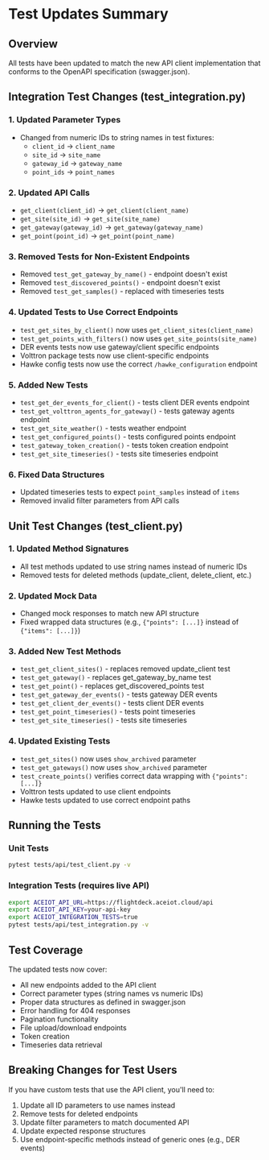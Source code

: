 # Test Updates Summary

## Overview
All tests have been updated to match the new API client implementation that conforms to the OpenAPI specification (swagger.json).

## Integration Test Changes (test_integration.py)

### 1. Updated Parameter Types
- Changed from numeric IDs to string names in test fixtures:
  - `client_id` → `client_name`
  - `site_id` → `site_name`
  - `gateway_id` → `gateway_name`
  - `point_ids` → `point_names`

### 2. Updated API Calls
- `get_client(client_id)` → `get_client(client_name)`
- `get_site(site_id)` → `get_site(site_name)`
- `get_gateway(gateway_id)` → `get_gateway(gateway_name)`
- `get_point(point_id)` → `get_point(point_name)`

### 3. Removed Tests for Non-Existent Endpoints
- Removed `test_get_gateway_by_name()` - endpoint doesn't exist
- Removed `test_discovered_points()` - endpoint doesn't exist
- Removed `test_get_samples()` - replaced with timeseries tests

### 4. Updated Tests to Use Correct Endpoints
- `test_get_sites_by_client()` now uses `get_client_sites(client_name)`
- `test_get_points_with_filters()` now uses `get_site_points(site_name)`
- DER events tests now use gateway/client specific endpoints
- Volttron package tests now use client-specific endpoints
- Hawke config tests now use the correct `/hawke_configuration` endpoint

### 5. Added New Tests
- `test_get_der_events_for_client()` - tests client DER events endpoint
- `test_get_volttron_agents_for_gateway()` - tests gateway agents endpoint
- `test_get_site_weather()` - tests weather endpoint
- `test_get_configured_points()` - tests configured points endpoint
- `test_gateway_token_creation()` - tests token creation endpoint
- `test_get_site_timeseries()` - tests site timeseries endpoint

### 6. Fixed Data Structures
- Updated timeseries tests to expect `point_samples` instead of `items`
- Removed invalid filter parameters from API calls

## Unit Test Changes (test_client.py)

### 1. Updated Method Signatures
- All test methods updated to use string names instead of numeric IDs
- Removed tests for deleted methods (update_client, delete_client, etc.)

### 2. Updated Mock Data
- Changed mock responses to match new API structure
- Fixed wrapped data structures (e.g., `{"points": [...]}` instead of `{"items": [...]}`)

### 3. Added New Test Methods
- `test_get_client_sites()` - replaces removed update_client test
- `test_get_gateway()` - replaces get_gateway_by_name test
- `test_get_point()` - replaces get_discovered_points test
- `test_get_gateway_der_events()` - tests gateway DER events
- `test_get_client_der_events()` - tests client DER events
- `test_get_point_timeseries()` - tests point timeseries
- `test_get_site_timeseries()` - tests site timeseries

### 4. Updated Existing Tests
- `test_get_sites()` now uses `show_archived` parameter
- `test_get_gateways()` now uses `show_archived` parameter
- `test_create_points()` verifies correct data wrapping with `{"points": [...]}`
- Volttron tests updated to use client endpoints
- Hawke tests updated to use correct endpoint paths

## Running the Tests

### Unit Tests
```bash
pytest tests/api/test_client.py -v
```

### Integration Tests (requires live API)
```bash
export ACEIOT_API_URL=https://flightdeck.aceiot.cloud/api
export ACEIOT_API_KEY=your-api-key
export ACEIOT_INTEGRATION_TESTS=true
pytest tests/api/test_integration.py -v
```

## Test Coverage

The updated tests now cover:
- All new endpoints added to the API client
- Correct parameter types (string names vs numeric IDs)
- Proper data structures as defined in swagger.json
- Error handling for 404 responses
- Pagination functionality
- File upload/download endpoints
- Token creation
- Timeseries data retrieval

## Breaking Changes for Test Users

If you have custom tests that use the API client, you'll need to:
1. Update all ID parameters to use names instead
2. Remove tests for deleted endpoints
3. Update filter parameters to match documented API
4. Update expected response structures
5. Use endpoint-specific methods instead of generic ones (e.g., DER events)
